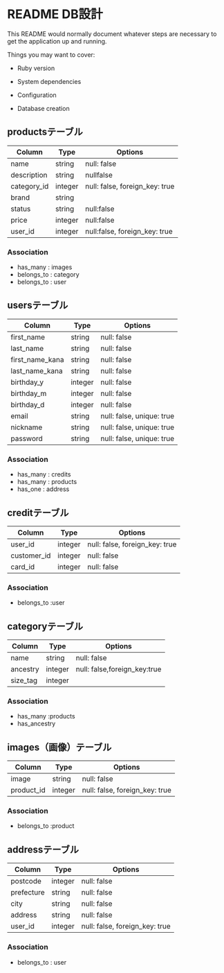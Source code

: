 # README DB設計

This README would normally document whatever steps are necessary to get the
application up and running.

Things you may want to cover:

* Ruby version

* System dependencies

* Configuration

* Database creation
## productsテーブル
|Column|Type|Options|
|------|----|-------|
|name|string|null: false|
|description|string|nullfalse|
|category_id|integer|null: false, foreign_key: true|
|brand|string||
|status|string|null:false|
|price|integer|null:false|
|user_id|integer|null:false, foreign_key: true|

### Association
- has_many : images
- belongs_to : category
- belongs_to : user

## usersテーブル
|Column|Type|Options|
|------|----|-------|
|first_name|string|null: false|
|last_name|string|null: false|
|first_name_kana|string|null: false|
|last_name_kana|string|null: false|
|birthday_y|integer|null: false|
|birthday_m|integer|null: false|
|birthday_d|integer|null: false|
|email|string|null: false, unique: true|
|nickname|string|null: false, unique: true|
|password|string|null: false, unique: true|

### Association
- has_many : credits
- has_many : products
- has_one : address


## creditテーブル
|Column|Type|Options|
|------|----|-------|
|user_id|integer|null: false, foreign_key: true|
|customer_id|integer|null: false|
|card_id|integer|null: false|

### Association
- belongs_to :user


## categoryテーブル
|Column|Type|Options|
|------|----|-------|
|name|string|null: false|
|ancestry|integer|null: false,foreign_key:true|
|size_tag|integer||

### Association
- has_many :products
- has_ancestry


## images（画像）テーブル
|Column|Type|Options|
|------|----|-------|
|image|string|null: false|
|product_id|integer|null: false, foreign_key: true|

### Association
- belongs_to :product


## addressテーブル
|Column|Type|Options|
|------|----|-------|
|postcode|integer|null: false|
|prefecture|string|null: false|
|city|string|null: false|
|address|string|null: false|
|user_id|integer|null: false, foreign_key: true|
### Association
- belongs_to : user
